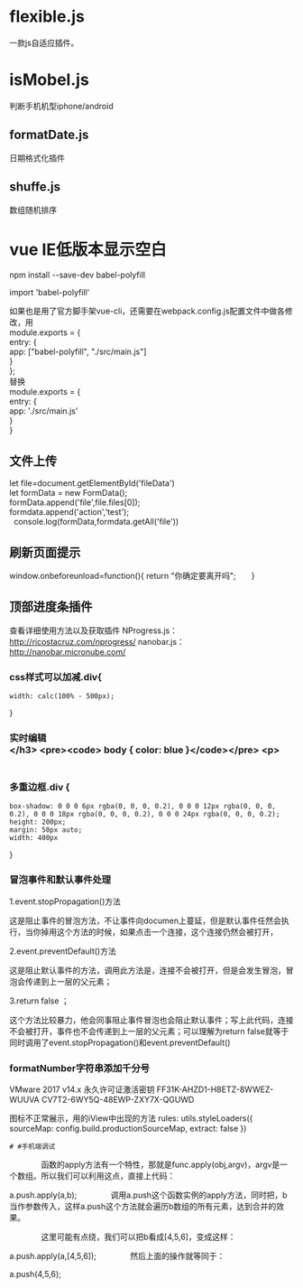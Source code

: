 # flexible.js
一款js自适应插件。
# isMobel.js
判断手机机型iphone/android
## formatDate.js
日期格式化插件
## shuffe.js
数组随机排序
# vue IE低版本显示空白
npm install --save-dev babel-polyfill

import 'babel-polyfill'

如果也是用了官方脚手架vue-cli，还需要在webpack.config.js配置文件中做各修改，用<br>
module.exports = {  <br>
  entry: {    <br>
    app: ["babel-polyfill", "./src/main.js"]<br>
  }<br>
};<br>
替换<br>
module.exports = {<br>
    entry: {<br>
    app: './src/main.js'<br>
    }<br>
}

## 文件上传
let file=document.getElementById('fileData')<br>
   let formData = new FormData();<br>
   formData.append('file',file.files[0]);<br>
   formdata.append('action','test');<br>
   console.log(formData,formdata.getAll('file'))<br>
## 刷新页面提示
window.onbeforeunload=function(){
            return "你确定要离开吗";
        }
## 顶部进度条插件
查看详细使用方法以及获取插件
NProgress.js：http://ricostacruz.com/nprogress/
nanobar.js：http://nanobar.micronube.com/

### css样式可以加减.div{
    width: calc(100% - 500px);
}
### 实时编辑<style style="display:block" contentEditable>
            body { color: blue }
</style> <br>
### 多重边框.div {
    box-shadow: 0 0 0 6px rgba(0, 0, 0, 0.2), 0 0 0 12px rgba(0, 0, 0, 0.2), 0 0 0 18px rgba(0, 0, 0, 0.2), 0 0 0 24px rgba(0, 0, 0, 0.2);
    height: 200px;
    margin: 50px auto;
    width: 400px
}
### 冒泡事件和默认事件处理
1.event.stopPropagation()方法

这是阻止事件的冒泡方法，不让事件向documen上蔓延，但是默认事件任然会执行，当你掉用这个方法的时候，如果点击一个连接，这个连接仍然会被打开，

2.event.preventDefault()方法

这是阻止默认事件的方法，调用此方法是，连接不会被打开，但是会发生冒泡，冒泡会传递到上一层的父元素；

3.return false  ；

这个方法比较暴力，他会同事阻止事件冒泡也会阻止默认事件；写上此代码，连接不会被打开，事件也不会传递到上一层的父元素；可以理解为return false就等于同时调用了event.stopPropagation()和event.preventDefault()
### formatNumber字符串添加千分号
VMware 2017 v14.x 永久许可证激活密钥
FF31K-AHZD1-H8ETZ-8WWEZ-WUUVA
CV7T2-6WY5Q-48EWP-ZXY7X-QGUWD


图标不正常展示，用的iView中出现的方法
rules: utils.styleLoaders({
      sourceMap: config.build.productionSourceMap,
      extract: false
    })
    
    # #手机端调试
  <script src="//cdn.jsdelivr.net/npm/eruda"></script>
<script>

eruda.init();

console.log('控制台打印信息');

</script>
　　　　函数的apply方法有一个特性，那就是func.apply(obj,argv)，argv是一个数组。所以我们可以利用这点，直接上代码：

a.push.apply(a,b);
　　　　调用a.push这个函数实例的apply方法，同时把，b当作参数传入，这样a.push这个方法就会遍历b数组的所有元素，达到合并的效果。

　　　　这里可能有点绕，我们可以把b看成[4,5,6]，变成这样：

a.push.apply(a,[4,5,6]);
　　　　然后上面的操作就等同于：

a.push(4,5,6);
